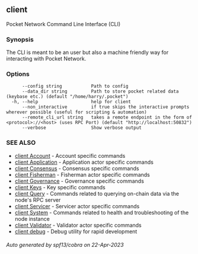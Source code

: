 ## client

Pocket Network Command Line Interface (CLI)

### Synopsis

The CLI is meant to be an user but also a machine friendly way for interacting with Pocket Network.

### Options

```
      --config string           Path to config
      --data_dir string         Path to store pocket related data (keybase etc.) (default "/home/harry/.pocket")
  -h, --help                    help for client
      --non_interactive         if true skips the interactive prompts wherever possible (useful for scripting & automation)
      --remote_cli_url string   takes a remote endpoint in the form of <protocol>://<host> (uses RPC Port) (default "http://localhost:50832")
      --verbose                 Show verbose output
```

### SEE ALSO

* [client Account](client_Account.md)	 - Account specific commands
* [client Application](client_Application.md)	 - Application actor specific commands
* [client Consensus](client_Consensus.md)	 - Consensus specific commands
* [client Fisherman](client_Fisherman.md)	 - Fisherman actor specific commands
* [client Governance](client_Governance.md)	 - Governance specific commands
* [client Keys](client_Keys.md)	 - Key specific commands
* [client Query](client_Query.md)	 - Commands related to querying on-chain data via the node's RPC server
* [client Servicer](client_Servicer.md)	 - Servicer actor specific commands
* [client System](client_System.md)	 - Commands related to health and troubleshooting of the node instance
* [client Validator](client_Validator.md)	 - Validator actor specific commands
* [client debug](client_debug.md)	 - Debug utility for rapid development

###### Auto generated by spf13/cobra on 22-Apr-2023
